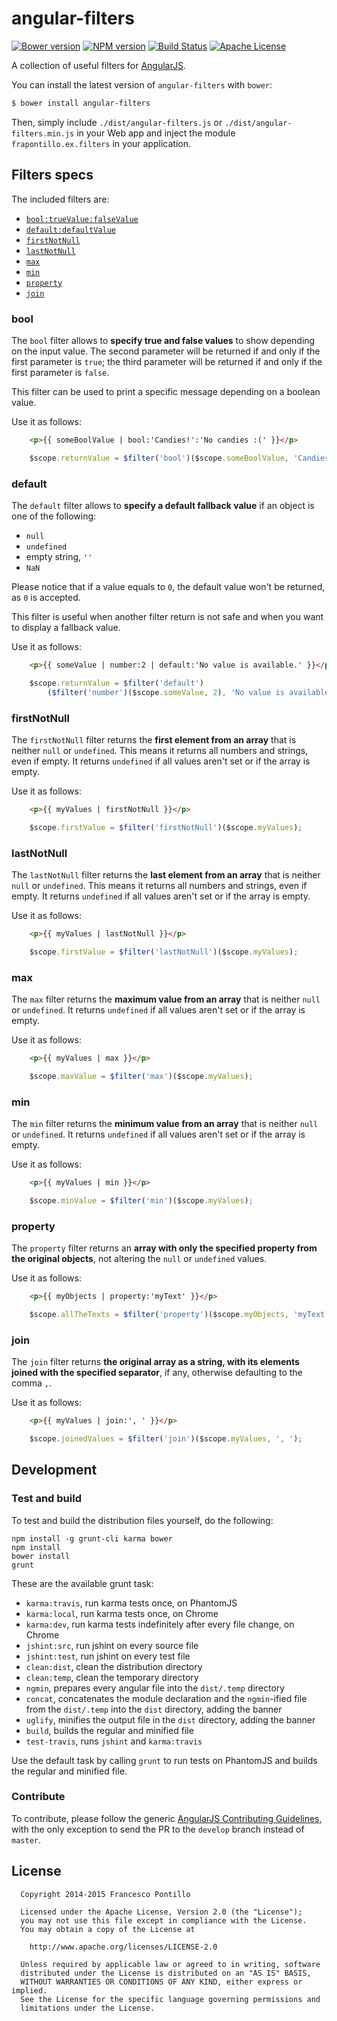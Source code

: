 angular-filters
===============

[![Bower version][bower-version-image]][bower-url]
[![NPM version][npm-version-image]][npm-url]
[![Build Status][travis-image]][travis-url]
[![Apache License][license-image]][license-url]

A collection of useful filters for [AngularJS](http://angularjs.org/).

You can install the latest version of `angular-filters` with `bower`:

```bash
$ bower install angular-filters
```

Then, simply include `./dist/angular-filters.js` or `./dist/angular-filters.min.js` in your Web app and inject the module `frapontillo.ex.filters` in your application.

## Filters specs

The included filters are:

- [`bool:trueValue:falseValue`](#bool)
- [`default:defaultValue`](#default)
- [`firstNotNull`](#firstnotnull)
- [`lastNotNull`](#lastnotnull)
- [`max`](#max)
- [`min`](#min)
- [`property`](#property)
- [`join`](#join)

### bool

The `bool` filter allows to **specify true and false values** to show depending on the input value. The second parameter will be returned if and only if the first parameter is `true`; the third parameter will be returned if and only if the first parameter is `false`.

This filter can be used to print a specific message depending on a boolean value.

Use it as follows:

```html
	<p>{{ someBoolValue | bool:'Candies!':'No candies :(' }}</p>
```

```javascript
	$scope.returnValue = $filter('bool')($scope.someBoolValue, 'Candies!', 'No candies :(');
```

### default

The `default` filter allows to **specify a default fallback value** if an object is one of the following:

- `null`
- `undefined`
- empty string, `''`
- `NaN`

Please notice that if a value equals to `0`, the default value won't be returned, as `0` is accepted.

This filter is useful when another filter return is not safe and when you want to display a fallback value.

Use it as follows:

```html
	<p>{{ someValue | number:2 | default:'No value is available.' }}</p>
```

```javascript
	$scope.returnValue = $filter('default')
		($filter('number')($scope.someValue, 2), 'No value is available.');
```

### firstNotNull

The `firstNotNull` filter returns the **first element from an array** that is neither `null` or `undefined`. This means it returns all numbers and strings, even if empty. It returns `undefined` if all values aren't set or if the array is empty.

Use it as follows:

```html
	<p>{{ myValues | firstNotNull }}</p>
```

```javascript
	$scope.firstValue = $filter('firstNotNull')($scope.myValues);
```

### lastNotNull

The `lastNotNull` filter returns the **last element from an array** that is neither `null` or `undefined`. This means it returns all numbers and strings, even if empty. It returns `undefined` if all values aren't set or if the array is empty.

Use it as follows:

```html
	<p>{{ myValues | lastNotNull }}</p>
```

```javascript
	$scope.firstValue = $filter('lastNotNull')($scope.myValues);
```

### max

The `max` filter returns the **maximum value from an array** that is neither `null` or `undefined`. It returns `undefined` if all values aren't set or if the array is empty.

Use it as follows:

```html
	<p>{{ myValues | max }}</p>
```

```javascript
	$scope.maxValue = $filter('max')($scope.myValues);
```

### min

The `min` filter returns the **minimum value from an array** that is neither `null` or `undefined`. It returns `undefined` if all values aren't set or if the array is empty.

Use it as follows:

```html
	<p>{{ myValues | min }}</p>
```

```javascript
	$scope.minValue = $filter('min')($scope.myValues);
```

### property

The `property` filter returns an **array with only the specified property from the original objects**, not altering the `null` or `undefined` values.

Use it as follows:

```html
	<p>{{ myObjects | property:'myText' }}</p>
```

```javascript
	$scope.allTheTexts = $filter('property')($scope.myObjects, 'myText');
```

### join

The `join` filter returns **the original array as a string, with its elements joined with the specified separator**, if any, otherwise defaulting to the comma `,`.

Use it as follows:

```html
	<p>{{ myValues | join:', ' }}</p>
```

```javascript
	$scope.joinedValues = $filter('join')($scope.myValues, ', ');
```

## Development

### Test and build

To test and build the distribution files yourself, do the following:

```shell
npm install -g grunt-cli karma bower
npm install
bower install
grunt
```

These are the available grunt task:

* `karma:travis`, run karma tests once, on PhantomJS
* `karma:local`, run karma tests once, on Chrome
* `karma:dev`, run karma tests indefinitely after every file change, on Chrome
* `jshint:src`, run jshint on every source file
* `jshint:test`, run jshint on every test file
* `clean:dist`, clean the distribution directory
* `clean:temp`, clean the temporary directory
* `ngmin`, prepares every angular file into the `dist/.temp` directory
* `concat`, concatenates the module declaration and the `ngmin`-ified file from the `dist/.temp` into the `dist` directory, adding the banner
* `uglify`, minifies the output file in the `dist` directory, adding the banner
* `build`, builds the regular and minified file
* `test-travis`, runs `jshint` and `karma:travis`

Use the default task by calling `grunt` to run tests on PhantomJS and builds the regular and minified file.

### Contribute

To contribute, please follow the generic [AngularJS Contributing Guidelines](https://github.com/angular/angular.js/blob/master/CONTRIBUTING.md), with the only exception to send the PR to the `develop` branch instead of `master`.

## License

```
  Copyright 2014-2015 Francesco Pontillo

  Licensed under the Apache License, Version 2.0 (the "License");
  you may not use this file except in compliance with the License.
  You may obtain a copy of the License at

    http://www.apache.org/licenses/LICENSE-2.0

  Unless required by applicable law or agreed to in writing, software
  distributed under the License is distributed on an "AS IS" BASIS,
  WITHOUT WARRANTIES OR CONDITIONS OF ANY KIND, either express or implied.
  See the License for the specific language governing permissions and
  limitations under the License.
```

[license-image]: http://img.shields.io/badge/license-Apache_2.0-blue.svg?style=flat
[license-url]: LICENSE

[bower-version-image]: http://img.shields.io/bower/v/angular-filters.svg?style=flat
[bower-url]: http://bower.io/search/?q=angular-filters

[npm-url]: https://npmjs.org/package/angular-filters
[npm-version-image]: http://img.shields.io/npm/v/angular-filters.svg?style=flat

[travis-image]: http://img.shields.io/travis/frapontillo/angular-filters/develop.svg?style=flat
[travis-url]: https://travis-ci.org/frapontillo/angular-filters